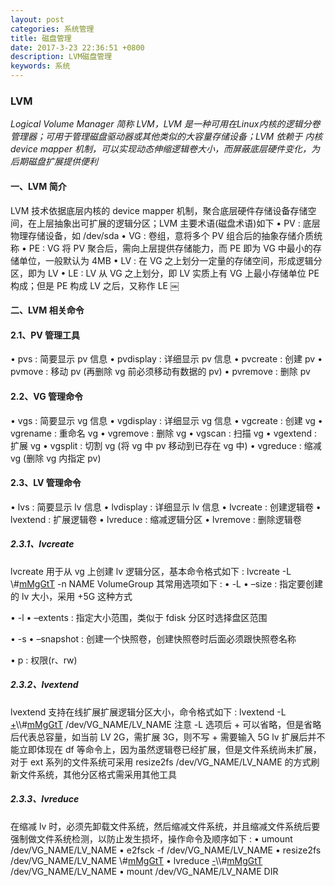 ```yaml
---
layout: post
categories: 系统管理
title: 磁盘管理
date: 2017-3-23 22:36:51 +0800
description: LVM磁盘管理
keywords: 系统
---
```


### LVM
_Logical Volume Manager 简称 LVM，LVM 是一种可用在Linux内核的逻辑分卷管理器；可用于管理磁盘驱动器或其他类似的大容量存储设备；LVM 依赖于 内核 device mapper 机制，可以实现动态伸缩逻辑卷大小，而屏蔽底层硬件变化，为后期磁盘扩展提供便利_






#### 一、LVM 简介
LVM 技术依据底层内核的 device mapper 机制，聚合底层硬件存储设备存储空间，在上层抽象出可扩展的逻辑分区；LVM 主要术语(磁盘术语)如下
• PV : 底层物理存储设备，如 /dev/sda
• VG : 卷组，意将多个 PV 组合后的抽象存储介质统称
• PE : VG 将 PV 聚合后，需向上层提供存储能力，而 PE 即为 VG 中最小的存储单位，一般默认为 4MB
• LV : 在 VG 之上划分一定量的存储空间，形成逻辑分区，即为 LV
• LE : LV 从 VG 之上划分，即 LV 实质上有 VG 上最小存储单位 PE 构成；但是 PE 构成 LV 之后，又称作 LE
￼
#### 二、LVM 相关命令
#### 2.1、PV 管理工具
• pvs : 简要显示 pv 信息
• pvdisplay : 详细显示 pv 信息
• pvcreate : 创建 pv
• pvmove : 移动 pv (再删除 vg 前必须移动有数据的 pv)
• pvremove : 删除 pv
#### 2.2、VG 管理命令
• vgs : 简要显示 vg 信息
• vgdisplay : 详细显示 vg 信息
• vgcreate : 创建 vg
• vgrename : 重命名 vg
• vgremove : 删除 vg
• vgscan : 扫描 vg
• vgextend : 扩展 vg
• vgsplit : 切割 vg (将 vg 中 pv 移动到已存在 vg 中)
• vgreduce : 缩减 vg (删除 vg 内指定 pv)
#### 2.3、LV 管理命令
• lvs : 简要显示 lv 信息
• lvdisplay : 详细显示 lv 信息
• lvcreate : 创建逻辑卷
• lvextend : 扩展逻辑卷
• lvreduce : 缩减逻辑分区
• lvremove : 删除逻辑卷
##### 2.3.1、lvcreate
lvcreate 用于从 vg 上创建 lv 逻辑分区，基本命令格式如下 :
lvcreate -L \\#[mMgGtT](#) -n NAME VolumeGroup
其常用选项如下 :
• -L
• –size : 指定要创建的 lv 大小，采用 +5G 这种方式

• -l
• –extents : 指定大小范围，类似于 fdisk 分区时选择盘区范围

• -s
• –snapshot : 创建一个快照卷，创建快照卷时后面必须跟快照卷名称

• p : 权限(r、rw)
##### 2.3.2、lvextend
lvextend 支持在线扩展扩展逻辑分区大小，命令格式如下 :
lvextend -L [+](#)\\\\#[mMgGtT](#) /dev/VG\_NAME/LV\_NAME
注意 -L 选项后 + 可以省略，但是省略后代表总容量，如当前 LV 2G，需扩展 3G，则不写 + 需要输入 5G
lv 扩展后并不能立即体现在 df 等命令上，因为虽然逻辑卷已经扩展，但是文件系统尚未扩展，对于 ext 系列的文件系统可采用 resize2fs /dev/VG\_NAME/LV\_NAME 的方式刷新文件系统，其他分区格式需采用其他工具
##### 2.3.3、lvreduce
在缩减 lv 时，必须先卸载文件系统，然后缩减文件系统，并且缩减文件系统后要强制做文件系统检测，以防止发生损坏，操作命令及顺序如下 :
• umount /dev/VG\_NAME/LV\_NAME
• e2fsck -f /dev/VG\_NAME/LV\_NAME
• resize2fs /dev/VG\_NAME/LV\_NAME \\#[mMgGtT](#)
• lvreduce [-](#)\\\\#[mMgGtT](#) /dev/VG\_NAME/LV\_NAME
• mount /dev/VG\_NAME/LV\_NAME DIR